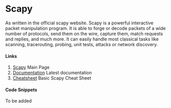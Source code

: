 # Scapy

As written in the official scapy website. Scapy is a powerful interactive packet manipulation program.
It is able to forge or decode packets of a wide number of protocols, send them on the wire,
capture them, match requests and replies, and much more. It can easily handle most classical
tasks like scanning, tracerouting, probing, unit tests, attacks or network discovery.

#### Links

1. [Scapy](https://scapy.net/) Main Page
2. [Documentation](https://scapy.readthedocs.io/en/latest/) Latest documentation
3. [Cheatsheet](http://packetlife.net/media/library/36/scapy.pdf) Basic Scapy Cheat Sheet

#### Code Snippets

To be added
